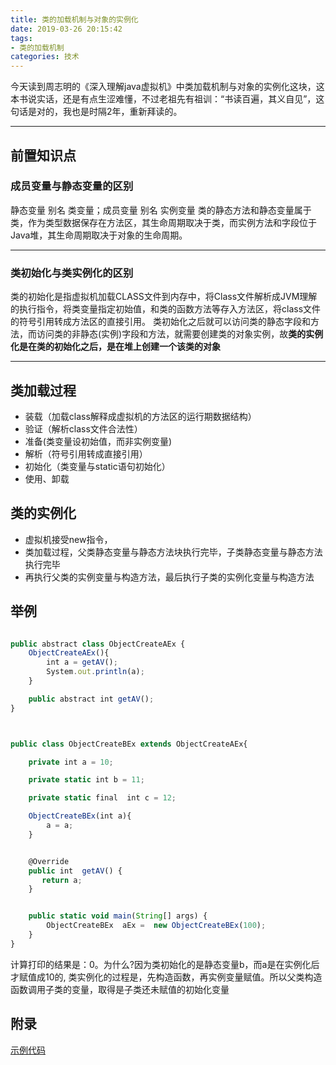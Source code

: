 ```yaml
---
title: 类的加载机制与对象的实例化
date: 2019-03-26 20:15:42
tags: 
- 类的加载机制
categories: 技术
---
```



今天读到周志明的《深入理解java虚拟机》中类加载机制与对象的实例化这块，这本书说实话，还是有点生涩难懂，不过老祖先有祖训：“书读百遍，其义自见”，这句话是对的，我也是时隔2年，重新拜读的。

---

## 前置知识点

### 成员变量与静态变量的区别

静态变量 别名 类变量；成员变量 别名 实例变量
类的静态方法和静态变量属于类，作为类型数据保存在方法区，其生命周期取决于类，而实例方法和字段位于Java堆，其生命周期取决于对象的生命周期。

---

### 类初始化与类实例化的区别

类的初始化是指虚拟机加载CLASS文件到内存中，将Class文件解析成JVM理解的执行指令，将类变量指定初始值，和类的函数方法等存入方法区，将class文件的符号引用转成方法区的直接引用。
类初始化之后就可以访问类的静态字段和方法，而访问类的非静态(实例)字段和方法，就需要创建类的对象实例，故**类的实例化是在类的初始化之后，是在堆上创建一个该类的对象**

---



## 类加载过程

-  装载（加载class解释成虚拟机的方法区的运行期数据结构）
-  验证（解析class文件合法性）
-  准备(类变量设初始值，而非实例变量)
-  解析（符号引用转成直接引用）
-  初始化（类变量与static语句初始化）
-  使用、卸载


## 类的实例化

-  虚拟机接受new指令，
-  类加载过程，父类静态变量与静态方法块执行完毕，子类静态变量与静态方法执行完毕
-  再执行父类的实例变量与构造方法，最后执行子类的实例化变量与构造方法

## 举例

``` javascript

public abstract class ObjectCreateAEx {
    ObjectCreateAEx(){
        int a = getAV();
        System.out.println(a);
    }

    public abstract int getAV();
}



public class ObjectCreateBEx extends ObjectCreateAEx{

    private int a = 10;

    private static int b = 11;

    private static final  int c = 12;

    ObjectCreateBEx(int a){
        a = a;
    }


    @Override
    public int  getAV() {
       return a;
    }


    public static void main(String[] args) {
        ObjectCreateBEx  aEx =  new ObjectCreateBEx(100);
    }
}
``` 

计算打印的结果是：0。为什么?因为类初始化的是静态变量b，而a是在实例化后才赋值成10的,
类实例化的过程是，先构造函数，再实例变量赋值。所以父类构造函数调用子类的变量，取得是子类还未赋值的初始化变量

## 附录

[示例代码](https://github.com/huangchunwu/own)